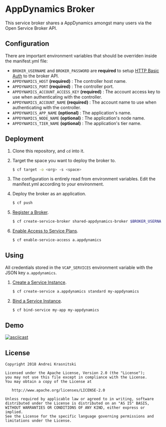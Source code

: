 # AppDynamics Broker

This service broker shares a AppDynamics amongst many users via the Open Service Broker API.

## Configuration

There are important environment variables that should be overriden inside the manifest.yml file:

* `BROKER_USERNAME` and `BROKER_PASSWORD` are **required** to setup [HTTP Basic Auth](https://github.com/openservicebrokerapi/servicebroker/blob/v2.12/spec.md#authentication) to the broker API.
* `APPDYNAMICS_HOST` **(required)** : The controller host name.
* `APPDYNAMICS_PORT` **(required)** : The controller port.
* `APPDYNAMICS_ACCOUNT_ACCESS_KEY` **(required)** : The account access key to use when authenticating with the controller.
* `APPDYNAMICS_ACCOUNT_NAME` **(required)** : The account name to use when authenticating with the controller.
* `APPDYNAMICS_APP_NAME` **(optional)** : The application's name.
* `APPDYNAMICS_NODE_NAME` **(optional)** : The application's node name.
* `APPDYNAMICS_TIER_NAME` **(optional)** : The application's tier name.

## Deployment

1. Clone this repository, and `cd` into it.
1. Target the space you want to deploy the broker to.

    ```bash
    $ cf target -o <org> -s <space>
    ```
1. The configuration is entirely read from environment variables. Edit the manifest.yml according to your environment.
1. Deploy the broker as an application.

    ```bash
    $ cf push
    ```
1. [Register a Broker](http://docs.cloudfoundry.org/services/managing-service-brokers.html#register-broker).

    ```bash
    $ cf create-service-broker shared-appdynamics-broker $BROKER_USERNAME $BROKER_PASSWORD $APP-URL
    ```
1. [Enable Access to Service Plans](http://docs.cloudfoundry.org/services/access-control.html#enable-access).

    ```bash
    $ cf enable-service-access a.appdynamics
    ```

## Using

All credentials stored in the `VCAP_SERVICES` environment variable with the JSON key `a.appdynamics`.

1. [Create a Service Instance](https://docs.cloudfoundry.org/devguide/services/managing-services.html#create).

    ```bash
    $ cf create-service a.appdynamics standard my-appdynamics
    ```

1. [Bind a Service Instance](https://docs.cloudfoundry.org/devguide/services/managing-services.html#bind).

    ```bash
    $ cf bind-service my-app my-appdynamics
    ```

## Demo

[![asciicast](https://asciinema.org/a/4ZrRFgWuuluqmXDfpMgIL5xo3.png)](https://asciinema.org/a/4ZrRFgWuuluqmXDfpMgIL5xo3)

## License

```
Copyright 2018 Andrei Krasnitski

Licensed under the Apache License, Version 2.0 (the "License");
you may not use this file except in compliance with the License.
You may obtain a copy of the License at

   http://www.apache.org/licenses/LICENSE-2.0

Unless required by applicable law or agreed to in writing, software
distributed under the License is distributed on an "AS IS" BASIS,
WITHOUT WARRANTIES OR CONDITIONS OF ANY KIND, either express or implied.
See the License for the specific language governing permissions and
limitations under the License.
```
